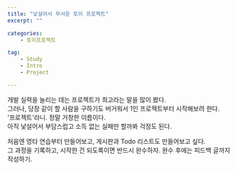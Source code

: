 ```yaml
---
title: "낯설어서 무서운 토이 프로젝트"
excerpt: ""

categories:
    - 토이프로젝트

tag:
    - Study
    - Intro
    - Project

---
```


개발 실력을 늘리는 데는 프로젝트가 최고라는 말을 많이 봤다.  
그러나, 당장 같이 할 사람을 구하기도 버거워서 1인 프로젝트부터 시작해보려 한다.  
'프로젝트'라니. 정말 거창한 이름이다.  
아직 낯설어서 부담스럽고 소득 없는 실패만 할까봐 걱정도 된다.

처음엔 영타 연습부터 만들어보고, 게시판과 Todo 리스트도 만들어보고 싶다.  
그 과정을 기록하고, 시작한 건 되도록이면 반드시 완수하자.
완수 후에는 피드백 글까지 작성하기.

